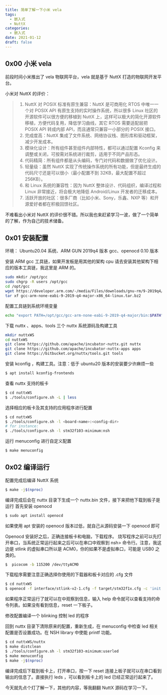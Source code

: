 ```yaml
---
title: 简单了解一下小米 vela
tags:
  - 嵌入式
  - NuttX
categories:
  - 嵌入式
date: 2021-01-12
draft: false
---
```


## 0x00 小米 vela
前段时间小米推出了 vela 物联网平台，vela 就是基于 NuttX 打造的物联网开发平台。

小米对 NuttX 的评价：

> 1. NuttX 对 POSIX 标准有原生兼容：NuttX 是可商用化 RTOS 中唯一一个对 POSIX API 有原生支持的实时操作系统，所以很多 Linux 社区的开源软件可以很方便的移植到 NuttX 上，这样可以极大的简化开源软件移植，方便代码复用，降低学习曲线，其它 RTOS 需要适配层把 POSIX API 转成内部 API，而且通常只兼容一小部分的 POSIX 接口。
> 2. 完成度高：NuttX 集成了文件系统、网络协议栈、图形库和驱动框架，减少开发成本。
> 3. 模块化设计：所有组件甚至组件内部特性，都可以通过配置 Kconfig 来调整或关闭，可按需对系统进行裁剪，适用于不同产品形态。
> 4. 代码精简：所有组件都是从头编码，专门对代码和数据做了优化设计。
> 5. 轻量级：虽然 NuttX 实现了传统操作系统的所有功能，但是最终生成的代码尺寸还是可以很小（最小配置不到 32KB，最大配置不超过 256KB）。
> 6. 和 Linux 系统的兼容性：因为 NuttX 整体设计、代码组织，编译过程和 Linux 非常接近，将会极大地降低 Android/Linux 开发者的迁移成本。
> 7. 活跃开放的社区：很多厂商（比如小米、Sony，乐鑫、NXP 等）和开源爱好者都在积极回馈社区。

不难看出小米对 NuttX 的评价很不错。所以我也来赶紧学习一波，做了一个简单的了解，作为自己的技术储备。

## 0x01 安装配置
环境： Ubuntu20.04 系统、ARM GUN 2019q4 版本 gcc、openocd 0.10 版本

安装 ARM gcc 工具链，如果开发板是用其他的架构 cpu 请去安装其他架构下相应的版本工具链，我这里是 ARM 的。

```bash
sudo mkdir /opt/gcc
sudo chgrp -R users /opt/gcc
cd /opt/gcc
wget https://developer.arm.com/-/media/Files/downloads/gnu-rm/9-2019q4/gcc-arm-none-eabi-9-2019-q4-major-x86_64-linux.tar.bz2
tar xf gcc-arm-none-eabi-9-2019-q4-major-x86_64-linux.tar.bz2
```
配置工具链到系统环境变量
```bash
echo "export PATH=/opt/gcc/gcc-arm-none-eabi-9-2019-q4-major/bin:$PATH" >> ~/.bashrc
```
下载 nuttx 、apps、tools 三个 nuttx 系统源码及构建工具

```bash
mkdir nuttxWS
cd nuttxWS
git clone https://github.com/apache/incubator-nuttx.git nuttx
git clone https://github.com/apache/incubator-nuttx-apps apps
git clone https://bitbucket.org/nuttx/tools.git tools
```

安装 kconfig ，构建工具。注意：低于 ubuntu20 版本的安装要少许麻烦一些
```bash
$ apt install kconfig-frontends
```
查看 nuttx 支持的板卡
```bash
$ cd nuttxWS
$ ./tools/configure.sh -L | less
```
选择相应的板卡及其支持的应用程序进行配置
```bash
$ cd nuttxWS
$ ./tools/configure.sh -l <board-name>:<config-dir>
# for instance:
$ ./tools/configure.sh -l stm32f103-minimum:nsh
```
运行 menuconfig 进行自定义配置
```bash
$ make menuconfig
```

## 0x02 编译运行
配置完成后编译 NuttX 系统
```bash
$ make -j$(nproc)
```
编译完成后会在 nuttx 目录下生成一个 nuttx.bin 文件，接下来把他下载到板子是运行
首先安装 openocd
```bash
$ sudo apt install openocd
```
如果使用 apt 安装的 openocd 版本过低，就自己从源码安装一下 openocd 即可

Openocd 安装好之后，正确连接板卡和电脑，下载程序。
烧写程序之前可以先打开串口，当系统正常运行起来之后可以在串口中观察到 nsh> 命令行。注意，我这边是 stlink 的虚拟串口所以是 ACM0，你的如果不是虚拟串口，可能是 USB0 之类的。
```bash
$  picocom -b 115200 /dev/ttyACM0
```
下载程序需要注意正确选择你使用的下载器和板卡对应的 .cfg 文件
```bash
$ cd nuttxWS
$ openocd -f interface/stlink-v2-1.cfg -f target/stm32f1x.cfg -c 'init'  -c 'program nuttx.bin 0x08000000 verify reset' -c 'shutdown'
```
如果程序正常运行了就可以在中观察到信息，输入 help 命令就可以查看支持的命令列表。如果没有看到信息，reset 一下板子。

修改配置编译一个 blinking 控制 led 的程序

回到 nuttx 目录下清除原来的配置，重新生成，在 menuconfig 中检查 led 相关配置是否设置成功。在 NSH library 中使能 printf 功能。
```bash
$ cd nuttxWS/nuttx
$ make distclean
$ ./tools/configure.sh -l stm32f103-minimum:userled
$ make menuconfig
$ make -j$(nproc)
```
编译完成后下载到板卡上，打开串口，按一下 reset 连接上板子就可以在串口看到输出的信息了。直接执行 leds ，可以看到板卡上的 led 已经正常运行起来了。

今天就先点个灯了解一下，其他的内容，等我翻翻 NuttX 源码在学习一下。